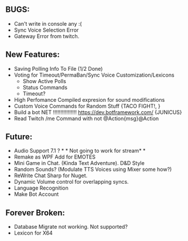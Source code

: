 ﻿## BUGS:
* Can't write in console any :(
* Sync Voice Selection Error
* Gateway Error from twitch.

## New Features:
* Saving Polling Info To File (1/2 Done)
* Voting for Timeout/PermaBan/Sync Voice Customization/Lexicons
	* Show Active Polls
	* Status Commands
	* Timeout?
* High Perfomance Compiled expresion for sound modifications
* Custom Voice Commands for Random Stuff {TACO FIGHT!, }
* Build a bot NET !!!!!!!!!!!!!!!! https://dev.botframework.com/ {JUNICUS}
* Read Twitch /me Command with not @Action{msg}@Action


## Future:
* Audio Support 7.1 ? * * Not going to work for stream* * 
* Remake as WPF Add for EMOTES
* Mini Game in Chat. (Kinda Text Adventure). D&D Style
* Random Sounds? (Modulate TTS Voices using Mixer some how?)
* ReWrite Chat Sharp for Nuget.
* Dynamic Volume control for overlapping syncs.
* Language Recognition
* Make Bot Account


## Forever Broken:
*  Database Migrate not working. Not supported?
*  Lexicon for X64

